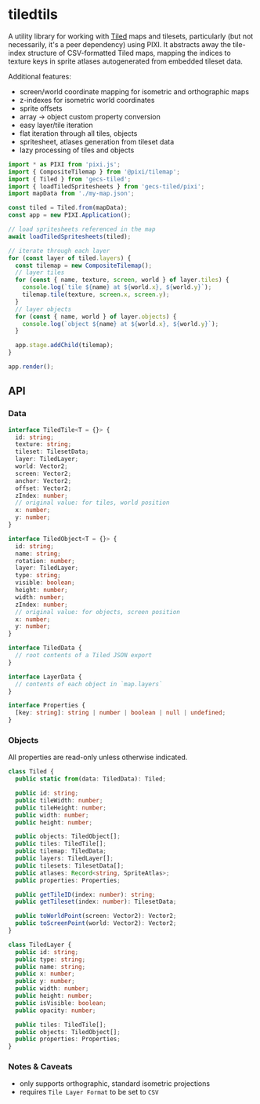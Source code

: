 # tiledtils

A utility library for working with [Tiled](https://www.mapeditor.org) maps and tilesets, particularly (but not necessarily, it's a peer dependency) using PIXI. It abstracts away the tile-index structure of CSV-formatted Tiled maps, mapping the indices to texture keys in sprite atlases autogenerated from embedded tileset data.

Additional features:

- screen/world coordinate mapping for isometric and orthographic maps
- z-indexes for isometric world coordinates
- sprite offsets
- array → object custom property conversion
- easy layer/tile iteration
- flat iteration through all tiles, objects
- spritesheet, atlases generation from tileset data
- lazy processing of tiles and objects

```ts
import * as PIXI from 'pixi.js';
import { CompositeTilemap } from '@pixi/tilemap';
import { Tiled } from 'gecs-tiled';
import { loadTiledSpritesheets } from 'gecs-tiled/pixi';
import mapData from './my-map.json';

const tiled = Tiled.from(mapData);
const app = new PIXI.Application();

// load spritesheets referenced in the map
await loadTiledSpritesheets(tiled);

// iterate through each layer
for (const layer of tiled.layers) {
  const tilemap = new CompositeTilemap();
  // layer tiles
  for (const { name, texture, screen, world } of layer.tiles) {
    console.log(`tile ${name} at ${world.x}, ${world.y}`);
    tilemap.tile(texture, screen.x, screen.y);
  }
  // layer objects
  for (const { name, world } of layer.objects) {
    console.log(`object ${name} at ${world.x}, ${world.y}`);
  }

  app.stage.addChild(tilemap);
}

app.render();
```

## API

### Data

```ts
interface TiledTile<T = {}> {
  id: string;
  texture: string;
  tileset: TilesetData;
  layer: TiledLayer;
  world: Vector2;
  screen: Vector2;
  anchor: Vector2;
  offset: Vector2;
  zIndex: number;
  // original value: for tiles, world position
  x: number;
  y: number;
}

interface TiledObject<T = {}> {
  id: string;
  name: string;
  rotation: number;
  layer: TiledLayer;
  type: string;
  visible: boolean;
  height: number;
  width: number;
  zIndex: number;
  // original value: for objects, screen position
  x: number;
  y: number;
}

interface TiledData {
  // root contents of a Tiled JSON export
}

interface LayerData {
  // contents of each object in `map.layers`
}

interface Properties {
  [key: string]: string | number | boolean | null | undefined;
}
```

### Objects

All properties are read-only unless otherwise indicated.

```ts
class Tiled {
  public static from(data: TiledData): Tiled;

  public id: string;
  public tileWidth: number;
  public tileHeight: number;
  public width: number;
  public height: number;

  public objects: TiledObject[];
  public tiles: TiledTile[];
  public tilemap: TiledData;
  public layers: TiledLayer[];
  public tilesets: TilesetData[];
  public atlases: Record<string, SpriteAtlas>;
  public properties: Properties;

  public getTileID(index: number): string;
  public getTileset(index: number): TilesetData;

  public toWorldPoint(screen: Vector2): Vector2;
  public toScreenPoint(world: Vector2): Vector2;
}

class TiledLayer {
  public id: string;
  public type: string;
  public name: string;
  public x: number;
  public y: number;
  public width: number;
  public height: number;
  public isVisible: boolean;
  public opacity: number;

  public tiles: TiledTile[];
  public objects: TiledObject[];
  public properties: Properties;
}
```

### Notes & Caveats

- only supports orthographic, standard isometric projections
- requires `Tile Layer Format` to be set to `CSV`
